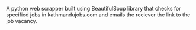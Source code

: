 A python web scrapper built using BeautifulSoup library that checks for specified jobs in kathmandujobs.com and emails the reciever the link to the job vacancy.
